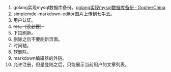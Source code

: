 1. golang实现mysql数据库备份。[golang实现mysql数据库备份 · GopherChina](https://gocn.vip/topics/8932)
2. simplemde-markdown-editor图片上传到七牛云。
3. 用户认证。
4. ~~rss。（没必要）~~
5. 下拉刷新。
6. 删除之后不要刷新页面。
7. 时间轴。
8. 软删除。
9. markdown编辑器的外链。
10. 允许注册，但是登陆之后，只能展示当前用户的文章列表。